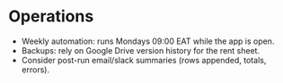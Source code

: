 # Operations
- Weekly automation: runs Mondays 09:00 EAT while the app is open.
- Backups: rely on Google Drive version history for the rent sheet.
- Consider post-run email/slack summaries (rows appended, totals, errors).
